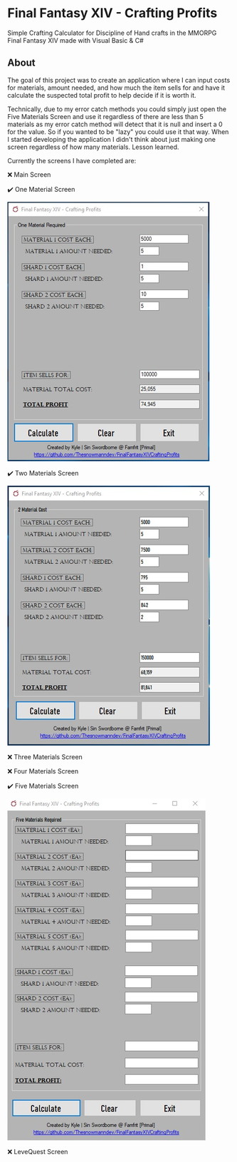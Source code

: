 # Final Fantasy XIV - Crafting Profits
Simple Crafting Calculator for Discipline of Hand crafts in the MMORPG Final Fantasy XIV made with Visual Basic &amp; C#

## About 
The goal of this project was to create an application where I can input costs for materials, amount needed, and how much the item sells for and have it calculate the suspected total profit to help decide if it is worth it. 

Technically, due to my error catch methods you could simply just open the Five Materials Screen and use it regardless of there are less than 5 materials as my error catch method will detect that it is null and insert a 0 for the value. So if you wanted to be "lazy" you could use it that way. When I started developing the application I didn't think about just making one screen regardless of how many materials. Lesson learned.

Currently the screens I have completed are:

:x: Main Screen

:heavy_check_mark: One Material Screen

![Image of One Material Screen](https://raw.githubusercontent.com/Thesnowmanndev/FinalFantasyXIVCraftingProfits/master/Images/One%20Material%20Required.jpg?token=AHCM3M56U4Q7E3CQYOUUBJTBFQGKQ)

:heavy_check_mark: Two Materials Screen

![Image of Two Material Screen](https://raw.githubusercontent.com/Thesnowmanndev/FinalFantasyXIVCraftingProfits/master/Images/Two%20Materials%20Required.jpg?token=AHCM3M5O2FUARABOXHTD7ZTBFPKRS)

:x: Three Materials Screen

:x: Four Materials Screen

:heavy_check_mark: Five Materials Screen

![Image of Five Material Screen](https://github.com/Thesnowmanndev/FinalFantasyXIVCraftingProfits/blob/master/Images/Five%20Materials%20Required.jpg?raw=true)

:x: LeveQuest Screen
